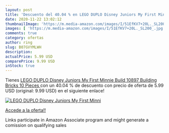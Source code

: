 ```yaml
---
layout: post
title: 'Descuento del 40.04 % en LEGO DUPLO Disney Juniors My First Minni'
date: 2020-11-22 13:02:12
thumbnailImage: 'https://m.media-amazon.com/images/I/51EfKV7+20L._SL200_.jpg'
images: [ 'https://m.media-amazon.com/images/I/51EfKV7+20L._SL200_.jpg' ]
comments: true
category: ofertas
author: ring
slug: B07GVYMLWH
description:
actualPrice: 5.99 USD
comparePrice: 9.99 USD
inStock: true
---
```


Tienes [LEGO DUPLO Disney Juniors My First Minnie Build 10897 Building Bricks  10 Pieces ](https://www.amazon.com/dp/B07GVYMLWH/?tag=tolees-20) con un 40.04 % de descuento con precio de oferta de 5.99 USD (original: 9.99 USD) en el siguiente enlace!

[![LEGO DUPLO Disney Juniors My First Minni](https://m.media-amazon.com/images/I/51EfKV7+20L._SL200_.jpg)](https://www.amazon.com/dp/B07GVYMLWH/?tag=tolees-20)

[Accede a la oferta!!](https://www.amazon.com/dp/B07GVYMLWH/?tag=tolees-20)

Links participate in Amazon Associate program and might generate a comission on qualifying sales


